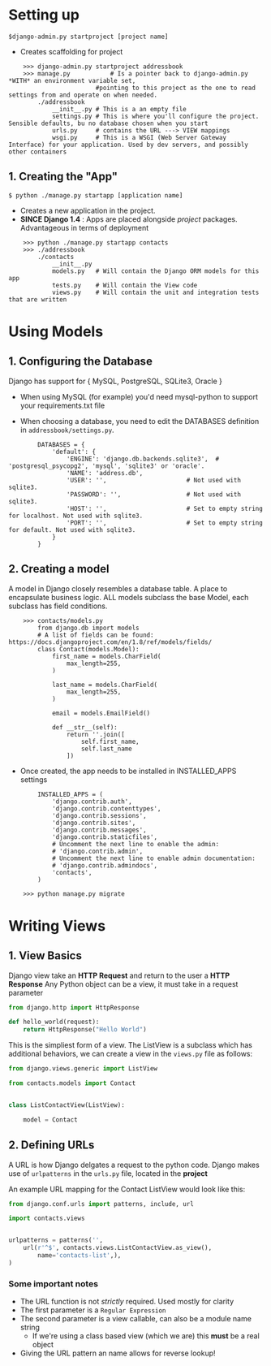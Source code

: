 # Setting up
```
$django-admin.py startproject [project name]
```
- Creates scaffolding for project
```
	>>> django-admin.py startproject addressbook
	>>>	manage.py	        # Is a pointer back to django-admin.py *WITH* an environment variable set, 
				        #pointing to this project as the one to read settings from and operate on when needed.
		./addressbook	
			__init__.py	# This is a an empty file
			settings.py	# This is where you'll configure the project. Sensible defaults, bu no database chosen when you start
			urls.py		# contains the URL ---> VIEW mappings
			wsgi.py		# This is a WSGI (Web Server Gateway Interface) for your application. Used by dev servers, and possibly other containers
```
## 1. Creating the "App"
```
$ python ./manage.py startapp [application name]
```
- Creates a new application in the project. 
- **SINCE Django 1.4** : Apps are placed alongside _project_ packages. Advantageous in terms of deployment
```
	>>> python ./manage.py startapp contacts
	>>>	./addressbook
		./contacts
			__init__.py
			models.py	# Will contain the Django ORM models for this app
			tests.py	# Will contain the View code
			views.py	# Will contain the unit and integration tests that are written

```

# Using Models

## 1. Configuring the Database
Django has support for { MySQL, PostgreSQL, SQLite3, Oracle } 
- When using MySQL (for example) you'd need mysql-python to support your requirements.txt file

- When choosing a database, you need to edit the DATABASES definition in `addressbook/settings.py`.
```
		DATABASES = {
		    'default': {
		        'ENGINE': 'django.db.backends.sqlite3',  # 'postgresql_psycopg2', 'mysql', 'sqlite3' or 'oracle'.
		        'NAME': 'address.db',
		        'USER': '',                      # Not used with sqlite3.
		        'PASSWORD': '',                  # Not used with sqlite3.
		        'HOST': '',                      # Set to empty string for localhost. Not used with sqlite3.
		        'PORT': '',                      # Set to empty string for default. Not used with sqlite3.
		    }
		}
```
## 2. Creating a model
A model in Django closely resembles a database table. A place to encapsulate business logic. 
ALL models subclass the base Model, each subclass has field conditions.
```
	>>> contacts/models.py
		from django.db import models
		# A list of fields can be found: https://docs.djangoproject.com/en/1.8/ref/models/fields/
		class Contact(models.Model):
			first_name = models.CharField(
				max_length=255,
			)

			last_name = models.CharField(
				max_length=255,
			)
		
			email = models.EmailField()

			def __str__(self):
				return ''.join([
					self.first_name,
					self.last_name
				])
```	

- Once created, the app needs to be installed in INSTALLED_APPS settings
```
		INSTALLED_APPS = (
		    'django.contrib.auth',
		    'django.contrib.contenttypes',
		    'django.contrib.sessions',
		    'django.contrib.sites',
		    'django.contrib.messages',
		    'django.contrib.staticfiles',
		    # Uncomment the next line to enable the admin:
		    # 'django.contrib.admin',
		    # Uncomment the next line to enable admin documentation:
		    # 'django.contrib.admindocs',
		    'contacts',
		)

	>>> python manage.py migrate
```

# Writing Views
## 1. View Basics
Django view take an **HTTP Request** and return to the user a **HTTP Response**
Any Python object can be a view, it must take in a request parameter
```python
from django.http import HttpResponse

def hello_world(request):
	return HttpResponse("Hello World")
```
This is the simpliest form of a view.
The ListView is a subclass which has additional behaviors, we can create a view in the `views.py` file as follows:
```python
from django.views.generic import ListView

from contacts.models import Contact


class ListContactView(ListView):

    model = Contact
```

## 2. Defining URLs
A URL is how Django delgates a request to the python code. Django makes use of `urlpatterns` in the `urls.py` file, located in the **project**

An example URL mapping for the Contact ListView would look like this:
```python
from django.conf.urls import patterns, include, url

import contacts.views


urlpatterns = patterns('',
    url(r'^$', contacts.views.ListContactView.as_view(),
        name='contacts-list',),
)
```
### Some important notes
- The URL function is not _strictly_ required. Used mostly for clarity
- The first parameter is a `Regular Expression`
- The second parameter is a view callable, can also be a module name string
	- If we're using a class based view (which we are) this **must** be a real object
- Giving the URL pattern an name allows for reverse lookup!

